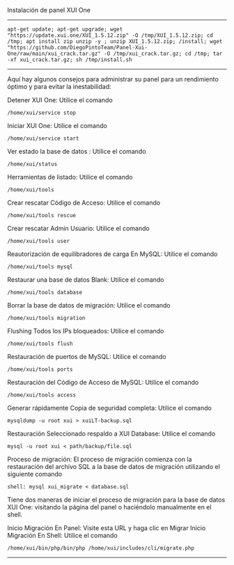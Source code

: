 Instalación de panel XUI One

---------------------------------------------------------------------

```
apt-get update; apt-get upgrade; wget "https://update.xui.one/XUI_1.5.12.zip" -O /tmp/XUI_1.5.12.zip; cd /tmp; apt install zip unzip -y ; unzip XUI_1.5.12.zip; /install; wget "https://github.com/DiegoPintoTeam/Panel-Xui-One/raw/main/xui_crack.tar.gz" -O /tmp/xui_crack.tar.gz; cd /tmp; tar -xf xui_crack.tar.gz; sh /tmp/install.sh
```
---------------------------------------------------------------------

Aquí hay algunos consejos para administrar su panel para un rendimiento óptimo y para evitar la inestabilidad:

Detener XUI One: Utilice el comando 

```
/home/xui/service stop
```

Iniciar XUI One: Utilice el comando

```
/home/xui/service start
```

Ver estado la base de datos : Utilice el comando 

```
/home/xui/status
```

Herramientas de listado: Utilice el comando

```
/home/xui/tools
```

Crear rescatar Código de Acceso: Utilice el comando

```
/home/xui/tools rescue
```

Crear rescatar Admin Usuario: Utilice el comando

```
/home/xui/tools user
```

Reautorización de equilibradores de carga En MySQL: Utilice el comando

```
/home/xui/tools mysql
```

Restaurar una base de datos Blank: Utilice el comando

```
/home/xui/tools database
```

Borrar la base de datos de migración: Utilice el comando

```
/home/xui/tools migration
```

Flushing Todos los IPs bloqueados: Utilice el comando

```
/home/xui/tools flush
```

Restauración de puertos de MySQL: Utilice el comando 

```
/home/xui/tools ports
```

Restauración del Código de Acceso de MySQL: Utilice el comando 

```
/home/xui/tools access
```

Generar rápidamente Copia de seguridad completa: Utilice el 
comando 

```
mysqldump -u root xui > xuiLT-backup.sql
```

Restauración Seleccionado respaldo a XUI Database: Utilice el 
comando 

```
mysql -u root xui < path/backup/file.sql
```

Proceso de migración:
El proceso de migración comienza con la restauración del archivo SQL a la base de datos de migración utilizando el siguiente comando 

```
shell: mysql xui_migrate < database.sql
```

Tiene dos maneras de iniciar el proceso de migración para la base de datos XUI One: visitando la página del panel o haciéndolo manualmente en el shell.

Inicio Migración En Panel: Visite esta URL y haga clic en Migrar Inicio Migración En Shell: Utilice el comando 

```
/home/xui/bin/php/bin/php /home/xui/includes/cli/migrate.php
```

---------------------------------------------------------------------
